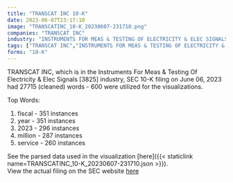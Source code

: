 ```yaml
---
title: "TRANSCAT INC 10-K"
date: 2023-06-07T23:17:10
image: "TRANSCATINC_10-K_20230607-231710.png"
companies: "TRANSCAT INC"
industry: "INSTRUMENTS FOR MEAS & TESTING OF ELECTRICITY & ELEC SIGNALS"
tags: ["TRANSCAT INC","INSTRUMENTS FOR MEAS & TESTING OF ELECTRICITY & ELEC SIGNALS","06-06-2023","10-K"]
forms: "10-K"
---
```

TRANSCAT INC, which is in the Instruments For Meas & Testing Of Electricity & Elec Signals [3825] industry, SEC 10-K filing on June 06, 2023 had 27715 (cleaned) words - 600 were utilized for the visualizations.

Top Words:
1. fiscal - 351 instances
2. year - 351 instances
3. 2023 - 296 instances
4. million - 287 instances
5. service - 260 instances


See the parsed data used in the visualization [here]({{< staticlink name=TRANSCATINC_10-K_20230607-231710.json >}}).  
View the actual filing on the SEC website [here](https://www.sec.gov/Archives/edgar/data/99302/0001437749-23-016752.txt)